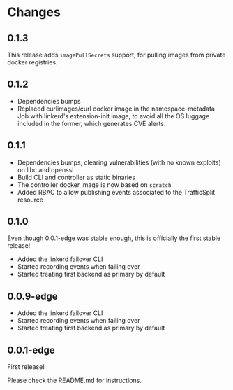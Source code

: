 # Changes

## 0.1.3

This release adds `imagePullSecrets` support, for pulling images from private
docker registries.

## 0.1.2

- Dependencies bumps
- Replaced curlimages/curl docker image in the namespace-metadata Job with
  linkerd's extension-init image, to avoid all the OS luggage included in the
  former, which generates CVE alerts.

## 0.1.1

- Dependencies bumps, clearing vulnerabilities (with no known exploits) on libc
  and openssl
- Build CLI and controller as static binaries
- The controller docker image is now based on `scratch`
- Added RBAC to allow publishing events associated to the TrafficSplit resource

## 0.1.0

Even though 0.0.1-edge was stable enough, this is officially the first stable
release!

- Added the linkerd failover CLI
- Started recording events when failing over
- Started treating first backend as primary by default

## 0.0.9-edge

- Added the linkerd failover CLI
- Started recording events when failing over
- Started treating first backend as primary by default

## 0.0.1-edge

First release!

Please check the README.md for instructions.
